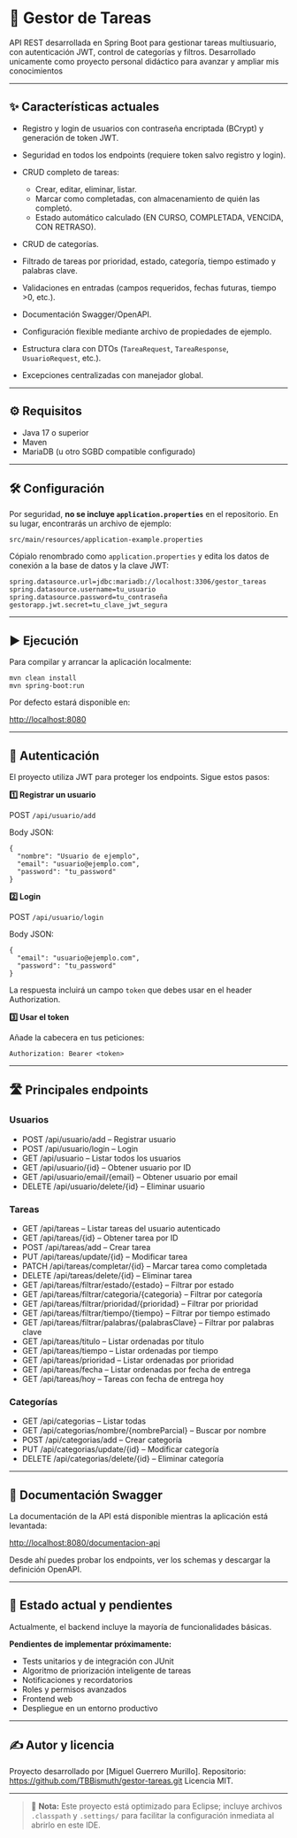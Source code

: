 # 📂 Gestor de Tareas

API REST desarrollada en Spring Boot para gestionar tareas multiusuario, con autenticación JWT, control de categorías y filtros.
Desarrollado unicamente como proyecto personal didáctico para avanzar y ampliar mis conocimientos

---

## ✨ Características actuales

* Registro y login de usuarios con contraseña encriptada (BCrypt) y generación de token JWT.
* Seguridad en todos los endpoints (requiere token salvo registro y login).
* CRUD completo de tareas:

  * Crear, editar, eliminar, listar.
  * Marcar como completadas, con almacenamiento de quién las completó.
  * Estado automático calculado (EN CURSO, COMPLETADA, VENCIDA, CON RETRASO).
* CRUD de categorías.
* Filtrado de tareas por prioridad, estado, categoría, tiempo estimado y palabras clave.
* Validaciones en entradas (campos requeridos, fechas futuras, tiempo >0, etc.).
* Documentación Swagger/OpenAPI.
* Configuración flexible mediante archivo de propiedades de ejemplo.
* Estructura clara con DTOs (`TareaRequest`, `TareaResponse`, `UsuarioRequest`, etc.).
* Excepciones centralizadas con manejador global.

---

## ⚙️ Requisitos

* Java 17 o superior
* Maven
* MariaDB (u otro SGBD compatible configurado)

---

## 🛠️ Configuración

Por seguridad, **no se incluye `application.properties`** en el repositorio.
En su lugar, encontrarás un archivo de ejemplo:

`src/main/resources/application-example.properties`

Cópialo renombrado como `application.properties` y edita los datos de conexión a la base de datos y la clave JWT:

```
spring.datasource.url=jdbc:mariadb://localhost:3306/gestor_tareas
spring.datasource.username=tu_usuario
spring.datasource.password=tu_contraseña
gestorapp.jwt.secret=tu_clave_jwt_segura
```

---

## ▶️ Ejecución

Para compilar y arrancar la aplicación localmente:

```
mvn clean install
mvn spring-boot:run
```

Por defecto estará disponible en:

[http://localhost:8080](http://localhost:8080)

---

## 🔐 Autenticación

El proyecto utiliza JWT para proteger los endpoints.
Sigue estos pasos:

**1️⃣ Registrar un usuario**

POST `/api/usuario/add`

Body JSON:

```
{
  "nombre": "Usuario de ejemplo",
  "email": "usuario@ejemplo.com",
  "password": "tu_password"
}
```

**2️⃣ Login**

POST `/api/usuario/login`

Body JSON:

```
{
  "email": "usuario@ejemplo.com",
  "password": "tu_password"
}
```

La respuesta incluirá un campo `token` que debes usar en el header Authorization.

**3️⃣ Usar el token**

Añade la cabecera en tus peticiones:

```
Authorization: Bearer <token>
```

---

## 🛣️ Principales endpoints

### Usuarios

* POST /api/usuario/add – Registrar usuario
* POST /api/usuario/login – Login
* GET /api/usuario – Listar todos los usuarios
* GET /api/usuario/{id} – Obtener usuario por ID
* GET /api/usuario/email/{email} – Obtener usuario por email
* DELETE /api/usuario/delete/{id} – Eliminar usuario

### Tareas

* GET /api/tareas – Listar tareas del usuario autenticado
* GET /api/tareas/{id} – Obtener tarea por ID
* POST /api/tareas/add – Crear tarea
* PUT /api/tareas/update/{id} – Modificar tarea
* PATCH /api/tareas/completar/{id} – Marcar tarea como completada
* DELETE /api/tareas/delete/{id} – Eliminar tarea
* GET /api/tareas/filtrar/estado/{estado} – Filtrar por estado
* GET /api/tareas/filtrar/categoria/{categoria} – Filtrar por categoría
* GET /api/tareas/filtrar/prioridad/{prioridad} – Filtrar por prioridad
* GET /api/tareas/filtrar/tiempo/{tiempo} – Filtrar por tiempo estimado
* GET /api/tareas/filtrar/palabras/{palabrasClave} – Filtrar por palabras clave
* GET /api/tareas/titulo – Listar ordenadas por título
* GET /api/tareas/tiempo – Listar ordenadas por tiempo
* GET /api/tareas/prioridad – Listar ordenadas por prioridad
* GET /api/tareas/fecha – Listar ordenadas por fecha de entrega
* GET /api/tareas/hoy – Tareas con fecha de entrega hoy

### Categorías

* GET /api/categorias – Listar todas
* GET /api/categorias/nombre/{nombreParcial} – Buscar por nombre
* POST /api/categorias/add – Crear categoría
* PUT /api/categorias/update/{id} – Modificar categoría
* DELETE /api/categorias/delete/{id} – Eliminar categoría

---

## 📖 Documentación Swagger

La documentación de la API está disponible mientras la aplicación está levantada:

[http://localhost:8080/documentacion-api](http://localhost:8080/documentacion-api)

Desde ahí puedes probar los endpoints, ver los schemas y descargar la definición OpenAPI.

---

## 🧪 Estado actual y pendientes

Actualmente, el backend incluye la mayoría de funcionalidades básicas.

**Pendientes de implementar próximamente:**

* Tests unitarios y de integración con JUnit
* Algoritmo de priorización inteligente de tareas
* Notificaciones y recordatorios
* Roles y permisos avanzados
* Frontend web
* Despliegue en un entorno productivo

---

## ✍️ Autor y licencia

Proyecto desarrollado por \[Miguel Guerrero Murillo].
Repositorio: https://github.com/TBBismuth/gestor-tareas.git
Licencia MIT.

---

> 🚀 **Nota:** Este proyecto está optimizado para Eclipse; incluye archivos `.classpath` y `.settings/` para facilitar la configuración inmediata al abrirlo en este IDE.

